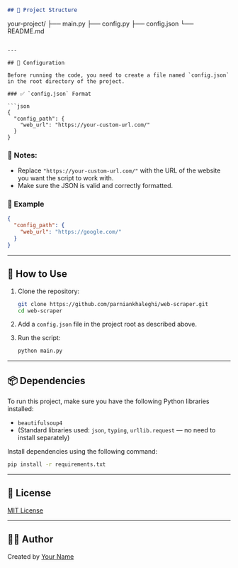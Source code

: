 
```markdown

## 📁 Project Structure

```
your-project/
├── main.py
├── config.py
├── config.json
└── README.md
```

---

## 🔧 Configuration

Before running the code, you need to create a file named `config.json` in the root directory of the project.

### ✅ `config.json` Format

```json
{
  "config_path": {
    "web_url": "https://your-custom-url.com/"
  }
}
```

### 📌 Notes:
- Replace `"https://your-custom-url.com/"` with the URL of the website you want the script to work with.
- Make sure the JSON is valid and correctly formatted.

### 📍 Example

```json
{
  "config_path": {
    "web_url": "https://google.com/"
  }
}
```

---

## 🚀 How to Use

1. Clone the repository:
   ```bash
   git clone https://github.com/parniankhaleghi/web-scraper.git
   cd web-scraper
   ```

2. Add a `config.json` file in the project root as described above.

3. Run the script:
   ```bash
   python main.py
   ```

---

## 📦 Dependencies

To run this project, make sure you have the following Python libraries installed:

- `beautifulsoup4`
- (Standard libraries used: `json`, `typing`, `urllib.request` — no need to install separately)

Install dependencies using the following command:

```bash
pip install -r requirements.txt
```



---

## 📄 License

[MIT License](LICENSE)

---

## 🙋‍♂️ Author

Created by [Your Name](https://github.com/ParnianKhaleghi)
```


